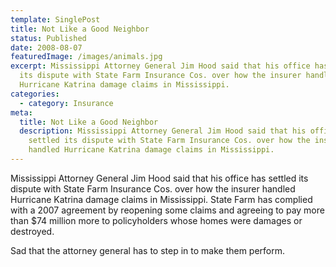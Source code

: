 ```yaml
---
template: SinglePost
title: Not Like a Good Neighbor
status: Published
date: 2008-08-07
featuredImage: /images/animals.jpg
excerpt: Mississippi Attorney General Jim Hood said that his office has settled
  its dispute with State Farm Insurance Cos. over how the insurer handled
  Hurricane Katrina damage claims in Mississippi.
categories:
  - category: Insurance
meta:
  title: Not Like a Good Neighbor
  description: Mississippi Attorney General Jim Hood said that his office has
    settled its dispute with State Farm Insurance Cos. over how the insurer
    handled Hurricane Katrina damage claims in Mississippi.
---
```

<!--StartFragment-->

Mississippi Attorney General Jim Hood said that his office has settled its dispute with State Farm Insurance Cos. over how the insurer handled Hurricane Katrina damage claims in Mississippi. State Farm has complied with a 2007 agreement by reopening some claims and agreeing to pay more than $74 million more to policyholders whose homes were damages or destroyed.

Sad that the attorney general has to step in to make them perform.

<!--EndFragment-->